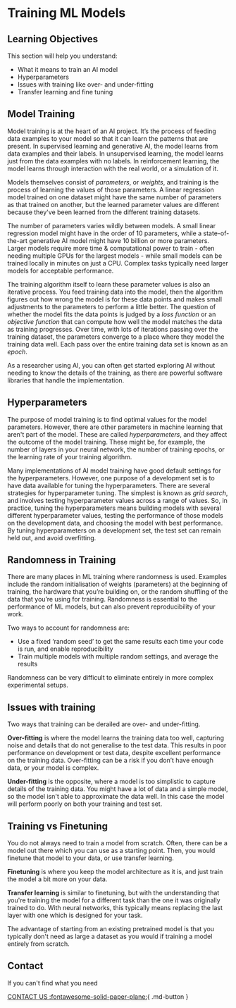 # Training ML Models

## Learning Objectives

This section will help you understand:

- What it means to train an AI model
- Hyperparameters
- Issues with training like over- and under-fitting
- Transfer learning and fine tuning


## Model Training

Model training is at the heart of an AI project. It’s the process of feeding data examples to your model so that it can learn the patterns that are present. In supervised learning and generative AI, the model learns from data examples and their labels. In unsupervised learning, the model learns just from the data examples with no labels. In reinforcement learning, the model learns through interaction with the real world, or a simulation of it.

Models themselves consist of _parameters_, or _weights_, and training is the process of learning the values of those parameters. A linear regression model trained on one dataset might have the same number of parameters as that trained on another, but the learned parameter values are different because they've been learned from the different training datasets.

The number of parameters varies wildly between models. A small linear regression model might have in the order of 10 parameters, while a state-of-the-art generative AI model might have 10 billion or more parameters. Larger models require more time & computational power to train - often needing multiple GPUs for the largest models - while small models can be trained locally in minutes on just a CPU. Complex tasks typically need larger models for acceptable performance.

The training algorithm itself to learn these parameter values is also an iterative process. You feed training data into the model, then the algorithm figures out how wrong the model is for these data points and makes small adjustments to the parameters to perform a little better. The question of whether the model fits the data points is judged by a _loss function_ or an _objective function_ that can compute how well the model matches the data as training progresses. Over time, with lots of iterations passing over the training dataset, the parameters converge to a place where they model the training data well. Each pass over the entire training data set is known as an _epoch_.

As a researcher using AI, you can often get started exploring AI without needing to know the details of the training, as there are powerful software libraries that handle the implementation.


## Hyperparameters


The purpose of model training is to find optimal values for the model parameters. However, there are other parameters in machine learning that aren't part of the model. These are called _hyperparameters_, and they affect the outcome of the model training. These might be, for example, the number of layers in your neural network, the number of training epochs, or the learning rate of your training algorithm.

Many implementations of AI model training have good default settings for the hyperparameters. However, one purpose of a development set is to have data available for tuning the hyperparameters. There are several strategies for hyperparameter tuning. The simplest is known as _grid search_, and involves testing hyperparameter values across a range of values. So, in practice, tuning the hyperparameters means building models with several different hyperparameter values, testing the performance of those models on the development data, and choosing the model with best performance. By tuning hyperparameters on a development set, the test set can remain held out, and avoid overfitting.



## Randomness in Training



There are many places in ML training where randomness is used. Examples include the random initialisation of weights (parameters) at the beginning of training, the hardware that you’re building on, or the random shuffling of the data that you’re using for training. Randomness is essential to the performance of ML models, but can also prevent reproducibility of your work. 

Two ways to account for randomness are:

- Use a fixed ‘random seed’ to get the same results each time your code is run, and enable reproducibility
- Train multiple models with multiple random settings, and average the results

Randomness can be very difficult to eliminate entirely in more complex experimental setups. 


## Issues with training

Two ways that training can be derailed are over- and under-fitting.

**Over-fitting** is where the model learns the training data too well, capturing noise and details that do not generalise to the test data. This results in poor performance on development or test data, despite excellent performance on the training data. Over-fitting can be a risk if you don’t have enough data, or your model is complex.

**Under-fitting** is the opposite, where a model is too simplistic to capture details of the training data. You might have a lot of data and a simple model, so the model isn't able to approximate the data well. In this case the model will perform poorly on both your training and test set.

## Training vs Finetuning

You do not always need to train a model from scratch. Often, there can be a model out there which you can use as a starting point. Then, you would finetune that model to your data, or use transfer learning.

**Finetuning** is where you keep the model architecture as it is, and just train the model a bit more on your data.

**Transfer learning** is similar to finetuning, but with the understanding that you're training the model for a different task than the one it was originally trained to do. With neural networks, this typically means replacing the last layer with one which is designed for your task.

The advantage of starting from an existing pretrained model is that you typically don't need as large a dataset as you would if training a model entirely from scratch. 

## Contact

If you can't find what you need

[CONTACT US :fontawesome-solid-paper-plane:](mailto:accelerate-mle@cst.cam.ac.uk){ .md-button }




